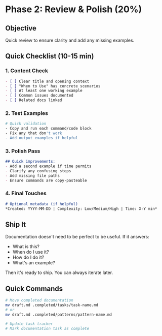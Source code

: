 # Phase 2: Review & Polish (20%)

## Objective
Quick review to ensure clarity and add any missing examples.

## Quick Checklist (10-15 min)

### 1. Content Check
```markdown
- [ ] Clear title and opening context
- [ ] "When to Use" has concrete scenarios
- [ ] At least one working example
- [ ] Common issues documented
- [ ] Related docs linked
```

### 2. Test Examples
```bash
# Quick validation
- Copy and run each command/code block
- Fix any that don't work
- Add output examples if helpful
```

### 3. Polish Pass
```markdown
## Quick improvements:
- Add a second example if time permits
- Clarify any confusing steps
- Add missing file paths
- Ensure commands are copy-pasteable
```

### 4. Final Touches
```markdown
# Optional metadata (if helpful)
*Created: YYYY-MM-DD | Complexity: Low/Medium/High | Time: X-Y min*
```

## Ship It
Documentation doesn't need to be perfect to be useful. If it answers:
- What is this?
- When do I use it?
- How do I do it?
- What's an example?

Then it's ready to ship. You can always iterate later.

## Quick Commands
```bash
# Move completed documentation
mv draft.md .completed/tasks/task-name.md
# or
mv draft.md .completed/patterns/pattern-name.md

# Update task tracker
# Mark documentation task as complete
```